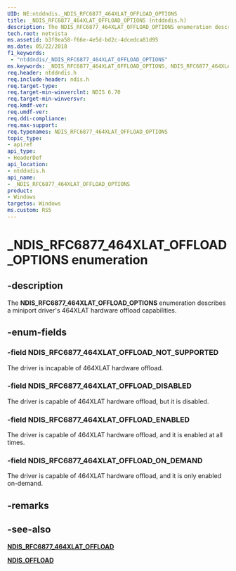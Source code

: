```yaml
---
UID: NE:ntddndis._NDIS_RFC6877_464XLAT_OFFLOAD_OPTIONS
title: _NDIS_RFC6877_464XLAT_OFFLOAD_OPTIONS (ntddndis.h)
description: The NDIS_RFC6877_464XLAT_OFFLOAD_OPTIONS enumeration describes a miniport driver's 464XLAT hardware offload capabilities.
tech.root: netvista
ms.assetid: b3f8ea58-f66e-4e5d-bd2c-4dcedca81d95
ms.date: 05/22/2018
f1_keywords:
 - "ntddndis/_NDIS_RFC6877_464XLAT_OFFLOAD_OPTIONS"
ms.keywords: _NDIS_RFC6877_464XLAT_OFFLOAD_OPTIONS, NDIS_RFC6877_464XLAT_OFFLOAD_OPTIONS, 
req.header: ntddndis.h
req.include-header: ndis.h
req.target-type:
req.target-min-winverclnt: NDIS 6.70
req.target-min-winversvr:
req.kmdf-ver:
req.umdf-ver:
req.ddi-compliance:
req.max-support:
req.typenames: NDIS_RFC6877_464XLAT_OFFLOAD_OPTIONS
topic_type: 
- apiref
api_type: 
- HeaderDef
api_location: 
- ntddndis.h
api_name: 
- _NDIS_RFC6877_464XLAT_OFFLOAD_OPTIONS
product:
- Windows
targetos: Windows
ms.custom: RS5
---
```


# _NDIS_RFC6877_464XLAT_OFFLOAD_OPTIONS enumeration

## -description

The **NDIS_RFC6877_464XLAT_OFFLOAD_OPTIONS** enumeration describes a miniport driver's 464XLAT hardware offload capabilities.

## -enum-fields

### -field NDIS_RFC6877_464XLAT_OFFLOAD_NOT_SUPPORTED 

The driver is incapable of 464XLAT hardware offload.

### -field NDIS_RFC6877_464XLAT_OFFLOAD_DISABLED 

The driver is capable of 464XLAT hardware offload, but it is disabled. 

### -field NDIS_RFC6877_464XLAT_OFFLOAD_ENABLED 

The driver is capable of 464XLAT hardware offload, and it is enabled at all times.

### -field NDIS_RFC6877_464XLAT_OFFLOAD_ON_DEMAND 

The driver is capable of 464XLAT hardware offload, and it is only enabled on-demand.

## -remarks

## -see-also

[**NDIS_RFC6877_464XLAT_OFFLOAD**](ns-ntddndis-_ndis_rfc6877_464xlat_offload.md)

[**NDIS_OFFLOAD**](ns-ntddndis-_ndis_offload.md)

